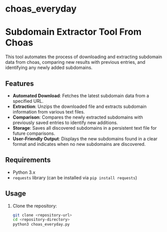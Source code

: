# choas_everyday

# Subdomain Extractor Tool From Choas

This tool automates the process of downloading and extracting subdomain data from choas, comparing new results with previous entries, and identifying any newly added subdomains.

## Features

- **Automated Download**: Fetches the latest subdomain data from a specified URL.
- **Extraction**: Unzips the downloaded file and extracts subdomain information from various text files.
- **Comparison**: Compares the newly extracted subdomains with previously saved entries to identify new additions.
- **Storage**: Saves all discovered subdomains in a persistent text file for future comparisons.
- **User-Friendly Output**: Displays the new subdomains found in a clear format and indicates when no new subdomains are discovered.

## Requirements

- Python 3.x
- `requests` library (can be installed via `pip install requests`)

## Usage

1. Clone the repository:
   ```bash
   git clone <repository-url>
   cd <repository-directory>
   python3 choas_everyday.py
